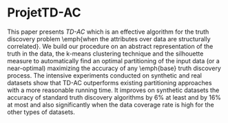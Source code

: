 # ProjetTD-AC

This paper presents *TD-AC* which is an effective algorithm for the truth discovery problem \emph{when the attributes over data are structurally correlated}. We build our procedure on an abstract representation of the truth in the data, the k-means clustering technique and the silhouette measure to automatically find  an optimal partitioning of the input data (or a near-optimal) maximizing the accuracy of any \emph{base} truth discovery process. The intensive experiments conducted on synthetic and real datasets show that TD-AC outperforms existing  partitioning approaches with a more reasonable running time. It improves on synthetic datasets the accuracy of standard truth discovery algorithms by $6\%$ at least and by $16\%$  at most and also significantly when the data coverage rate is high for the other types of datasets.
